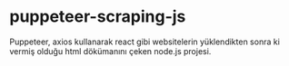 # puppeteer-scraping-js
Puppeteer, axios kullanarak react gibi websitelerin yüklendikten sonra ki vermiş olduğu html dökümanını çeken node.js projesi.
